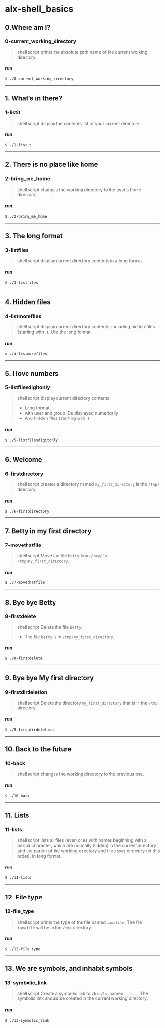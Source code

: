 # alx-shell_basics

## 0.Where am I?

### 0-current_working_directory
>shell script prints the absolute path name of the current working directory.
#### run
`$ ./0-current_working_directory`
___
## 1. What’s in there?

### 1-listit
>shell script display the contents list of your current directory.
#### run
`$ ./1-listit`
___
## 2. There is no place like home

### 2-bring_me_home
>shell script changes the working directory to the user’s home directory.
#### run
`$ ./2-bring_me_home`
___
## 3. The long format

### 3-listfiles
>shell script display current directory contents in a long format.
#### run
`$ ./3-listfiles`
___
## 4. Hidden files

### 4-listmorefiles
>shell script display  current directory contents, including hidden files (starting with .). Use the long format.
#### run
`$ ./4-listmorefiles`
___
## 5. I love numbers

### 5-listfilesdigitonly
>shell script display  current directory contents.
> - Long format
> - with user and group IDs displayed numerically
> - And hidden files (starting with .)
#### run
`$ ./5-listfilesdigitonly`
___
## 6. Welcome

### 6-firstdirectory
>shell script creates a directory named `my_first_directory` in the `/tmp/` directory.
#### run
`$ ./6-firstdirectory`
___
## 7. Betty in my first directory

### 7-movethatfile
>shell script Move the file `betty` from `/tmp/` to `/tmp/my_first_directory`.
#### run
`$ ./7-movethatfile`
___
## 8. Bye bye Betty
### 8-firstdelete
>shell script Delete the file `betty`.
> - The file `betty` is in `/tmp/my_first_directory`.
#### run
`$ ./8-firstdelete`
___
## 9. Bye bye My first directory

### 9-firstdirdeletion
>shell script Delete the directory `my_first_directory` that is in the `/tmp` directory.
#### run
`$ ./9-firstdirdeletion`
___
## 10. Back to the future

### 10-back
>shell script changes the working directory to the previous one.
#### run
`$ ./10-back`
___
## 11. Lists

### 11-lists
>shell script lists all files (even ones with names beginning with a period character, which are normally hidden) in the current directory and the parent of the working directory and the `/boot` directory (in this order), in long format.
#### run
`$ ./11-lists`
___
## 12. File type

### 12-file_type
>shell script prints the type of the file named `iamafile`. The file `iamafile` will be in the `/tmp` directory.
#### run
`$ ./12-file_type`
___
## 13. We are symbols, and inhabit symbols

### 13-symbolic_link
>shell script Create a symbolic link to `/bin/ls`, named `__ls__`. The symbolic link should be created in the current working directory.
#### run
`$ ./13-symbolic_link`
